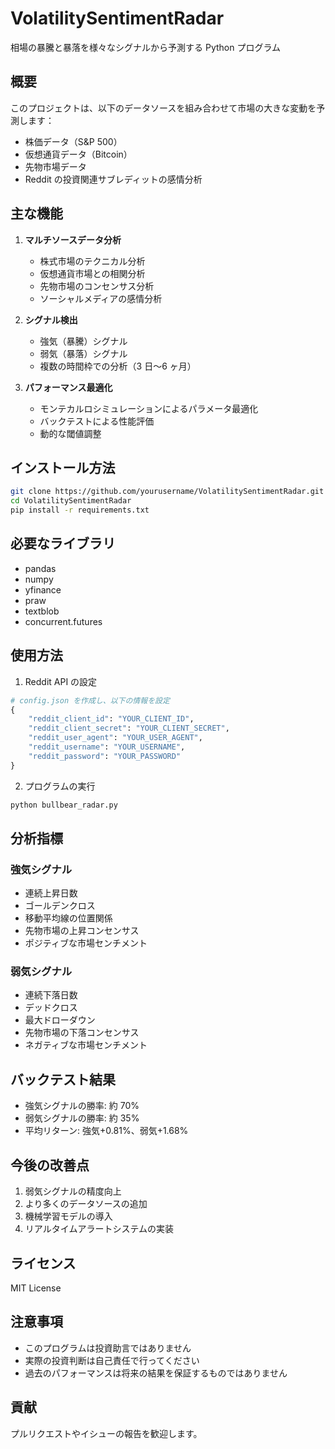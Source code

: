 # VolatilitySentimentRadar

相場の暴騰と暴落を様々なシグナルから予測する Python プログラム

## 概要

このプロジェクトは、以下のデータソースを組み合わせて市場の大きな変動を予測します：

- 株価データ（S&P 500）
- 仮想通貨データ（Bitcoin）
- 先物市場データ
- Reddit の投資関連サブレディットの感情分析

## 主な機能

1. **マルチソースデータ分析**

   - 株式市場のテクニカル分析
   - 仮想通貨市場との相関分析
   - 先物市場のコンセンサス分析
   - ソーシャルメディアの感情分析

2. **シグナル検出**

   - 強気（暴騰）シグナル
   - 弱気（暴落）シグナル
   - 複数の時間枠での分析（3 日〜6 ヶ月）

3. **パフォーマンス最適化**
   - モンテカルロシミュレーションによるパラメータ最適化
   - バックテストによる性能評価
   - 動的な閾値調整

## インストール方法

```bash
git clone https://github.com/yourusername/VolatilitySentimentRadar.git
cd VolatilitySentimentRadar
pip install -r requirements.txt
```

## 必要なライブラリ

- pandas
- numpy
- yfinance
- praw
- textblob
- concurrent.futures

## 使用方法

1. Reddit API の設定

```python
# config.json を作成し、以下の情報を設定
{
    "reddit_client_id": "YOUR_CLIENT_ID",
    "reddit_client_secret": "YOUR_CLIENT_SECRET",
    "reddit_user_agent": "YOUR_USER_AGENT",
    "reddit_username": "YOUR_USERNAME",
    "reddit_password": "YOUR_PASSWORD"
}
```

2. プログラムの実行

```python
python bullbear_radar.py
```

## 分析指標

### 強気シグナル

- 連続上昇日数
- ゴールデンクロス
- 移動平均線の位置関係
- 先物市場の上昇コンセンサス
- ポジティブな市場センチメント

### 弱気シグナル

- 連続下落日数
- デッドクロス
- 最大ドローダウン
- 先物市場の下落コンセンサス
- ネガティブな市場センチメント

## バックテスト結果

- 強気シグナルの勝率: 約 70%
- 弱気シグナルの勝率: 約 35%
- 平均リターン: 強気+0.81%、弱気+1.68%

## 今後の改善点

1. 弱気シグナルの精度向上
2. より多くのデータソースの追加
3. 機械学習モデルの導入
4. リアルタイムアラートシステムの実装

## ライセンス

MIT License

## 注意事項

- このプログラムは投資助言ではありません
- 実際の投資判断は自己責任で行ってください
- 過去のパフォーマンスは将来の結果を保証するものではありません

## 貢献

プルリクエストやイシューの報告を歓迎します。

